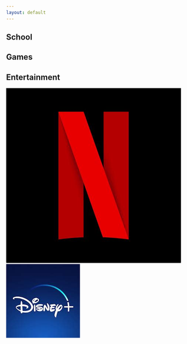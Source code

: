 ```yaml
---
layout: default
---
```


## School

## Games

## Entertainment
[![fixed](./assets/images/netflix.jpeg)](https://netflix.com)
[![fixed](./assets/images/disney+.jpeg)](https://disneyplus.com)
